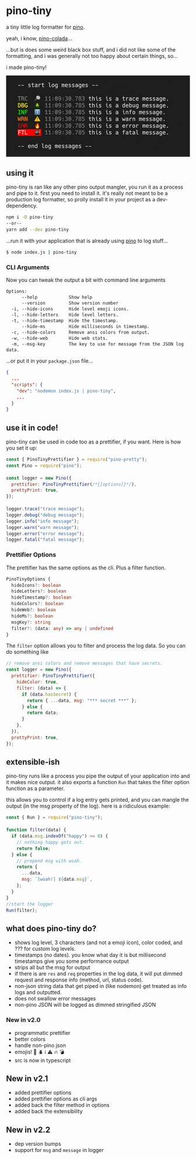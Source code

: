# pino-tiny

a tiny little log formatter for [pino](https://github.com/pinojs/pino).

yeah, i know, [pino-colada](https://github.com/lrlna/pino-colada)...

...but is does some weird black box stuff, and i did not like some of the formatting, and i was generally not too happy about certain things, so...

i made pino-tiny!

![screen-shot](./pino-tiny-output.png)

## using it

pino-tiny is ran like any other pino output mangler, you run it as a process and pipe to it. first you need to install it. it's really not meant to be a production log formatter, so prolly install it in your project as a dev-dependency.

```bash
npm i -D pino-tiny
--or--
yarn add --dev pino-tiny
```

...run it with your application that is already using [pino](https://github.com/pinojs/pino) to log stuff...

```bash
$ node index.js | pino-tiny
```

### CLI Arguments

Now you can tweak the output a bit with command line arguments

```
Options:
      --help            Show help
      --version         Show version number
  -i, --hide-icons      Hide level emoji icons.
  -l, --hide-letters    Hide level letters.
  -t, --hide-timestamp  Hide the timestamp.
      --hide-ms         Hide milliseconds in timestamp.
  -c, --hide-colors     Remove ansi colors from output.
  -w, --hide-web        Hide web stats.
  -m, --msg-key         The key to use for message from the JSON log data.
```

...or put it in your `package.json` file...

```JSON
{
  ...
  "scripts": {
    "dev": "nodemon index.js | pino-tiny",
    ...
  }
}
```

## use it in code!

pino-tiny can be used in code too as a prettifier, if you want. Here is how you set it up:

```javascript
const { PinoTinyPrettifier } = require("pino-pretty");
const Pino = require("pino");

const logger = new Pino({
  prettifier: PinoTinyPrettifier(/*{[options]}*/),
  prettyPrint: true,
});

logger.trace("trace message");
logger.debug("debug message");
logger.info("info message");
logger.warn("warn message");
logger.error("error message");
logger.fatal("fatal message");
```

### Prettifier Options

The prettifier has the same options as the cli. Plus a filter function.

```typescript
PinoTinyOptions {
  hideIcons?: boolean
  hideLetters?: boolean
  hideTimestamp?: boolean
  hideColors?: boolean
  hideWeb?: boolean
  hideMs?: boolean
  msgKey?: string
  filter?: (data: any) => any | undefined
}
```

The `filter` option allows you to filter and process the log data. So you can do something like

```javascript
// remove ansi colors and remove messages that have secrets.
const logger = new Pino({
  prettifier: PinoTinyPrettifier({
    hideColor: true,
    filter: (data) => {
      if (data.hasSecret) {
        return { ...data, msg: "*** secret ***" };
      } else {
        return data;
      }
    },
  }),
  prettyPrint: true,
});
```

## extensible-ish

pino-tiny runs like a process you pipe the output of your application into and it makes nice output. it also exports a function `Run` that takes the filter option function as a parameter.

this allows you to control if a log entry gets printed, and you can mangle the output (in the msg property of the log). here is a ridiculous example:

```javascript
const { Run } = require("pino-tiny");

function filter(data) {
  if (data.msg.indexOf("happy") >= 0) {
    // nothing happy gets out.
    return false;
  } else {
    // prepend msg with woah.
    return {
      ...data,
      msg: `[woah!] ${data.msg}`,
    };
  }
}
//start the logger
Run(filter);
```

## what does pino-tiny do?

- shows log level, 3 characters (and not a emoji icon), color coded, and ??? for custom log levels.
- timestamps (no dates). you know what day it is but millisecond timestamps give you some performance output
- strips all but the msg for output
- if there is are `res` and `req` properties in the log data, it will put dimmed request and response info (method, url, status code).
- non-json string data that get piped in (like nodemon) get treated as info logs and outputted.
- does not swallow error messages
- non-pino JSON will be logged as dimmed stringified JSON

### New in v2.0

- programmatic prettifier
- better colors
- handle non-pino json
- emojis! 🔎 🪲 ℹ️ ⚠️ 🔥 💣
- src is now in typescript

## New in v2.1

- added prettifier options
- added prettifier options as cli args
- added back the filter method in options
- added back the extensibility

## New in v2.2

- dep version bumps
- support for `msg` and `message` in logger
